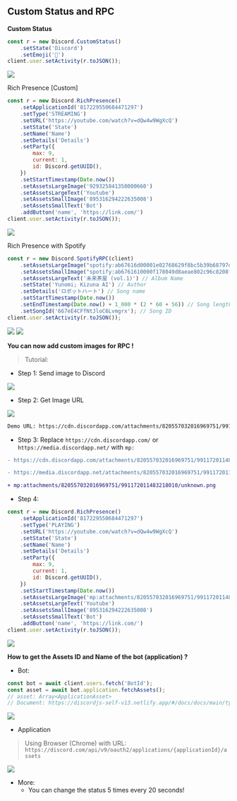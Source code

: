## Custom Status and RPC

<strong>Custom Status</strong>

```js
const r = new Discord.CustomStatus()
	.setState('Discord')
	.setEmoji('💬')
client.user.setActivity(r.toJSON());
```

<img src='https://cdn.discordapp.com/attachments/820557032016969751/994318117243203758/unknown.png'>

Rich Presence [Custom]
```js
const r = new Discord.RichPresence()
	.setApplicationId('817229550684471297')
	.setType('STREAMING')
	.setURL('https://youtube.com/watch?v=dQw4w9WgXcQ')
	.setState('State')
	.setName('Name')
	.setDetails('Details')
	.setParty({
		max: 9,
		current: 1,
		id: Discord.getUUID(),
	})
	.setStartTimestamp(Date.now())
	.setAssetsLargeImage('929325841350000660')
	.setAssetsLargeText('Youtube')
	.setAssetsSmallImage('895316294222635008')
	.setAssetsSmallText('Bot')
	.addButton('name', 'https://link.com/')
client.user.setActivity(r.toJSON());
```
<img src='https://cdn.discordapp.com/attachments/820557032016969751/994300662378676264/unknown.png'>

Rich Presence with Spotify
```js
const r = new Discord.SpotifyRPC(client)
	.setAssetsLargeImage("spotify:ab67616d00001e02768629f8bc5b39b68797d1bb") // Image ID
	.setAssetsSmallImage("spotify:ab6761610000f178049d8aeae802c96c8208f3b7") // Image ID
	.setAssetsLargeText('未来茶屋 (vol.1)') // Album Name
	.setState('Yunomi; Kizuna AI') // Author
	.setDetails('ロボットハート') // Song name
	.setStartTimestamp(Date.now())
	.setEndTimestamp(Date.now() + 1_000 * (2 * 60 + 56)) // Song length = 2m56s
	.setSongId('667eE4CFfNtJloC6Lvmgrx'); // Song ID
client.user.setActivity(r.toJSON());
```
<img src='https://cdn.discordapp.com/attachments/820557032016969751/994512257914515456/unknown.png'>
<img src='https://cdn.discordapp.com/attachments/820557032016969751/994512258128420944/unknown.png'>


<strong>You can now add custom images for RPC !</strong>

> Tutorial:

+ Step 1: Send image to Discord

<img src='https://cdn.discordapp.com/attachments/820557032016969751/995297572732284968/unknown.png'>

+ Step 2: Get Image URL

<img src='https://cdn.discordapp.com/attachments/820557032016969751/995298082474426418/unknown.png'>

```sh
Demo URL: https://cdn.discordapp.com/attachments/820557032016969751/991172011483218010/unknown.png
```

+ Step 3: Replace `https://cdn.discordapp.com/` or `https://media.discordapp.net/` with `mp:`

```diff
- https://cdn.discordapp.com/attachments/820557032016969751/991172011483218010/unknown.png

- https://media.discordapp.net/attachments/820557032016969751/991172011483218010/unknown.png

+ mp:attachments/820557032016969751/991172011483218010/unknown.png

```

+ Step 4:

```js
const r = new Discord.RichPresence()
	.setApplicationId('817229550684471297')
	.setType('PLAYING')
	.setURL('https://youtube.com/watch?v=dQw4w9WgXcQ')
	.setState('State')
	.setName('Name')
	.setDetails('Details')
	.setParty({
		max: 9,
		current: 1,
		id: Discord.getUUID(),
	})
	.setStartTimestamp(Date.now())
	.setAssetsLargeImage('mp:attachments/820557032016969751/991172011483218010/unknown.png')
	.setAssetsLargeText('Youtube')
	.setAssetsSmallImage('895316294222635008')
	.setAssetsSmallText('Bot')
	.addButton('name', 'https://link.com/')
client.user.setActivity(r.toJSON());
```

<img src='https://cdn.discordapp.com/attachments/820557032016969751/995301015257616414/unknown.png'>

<strong>How to get the Assets ID and Name of the bot (application) ?</strong>

- Bot:
```js
const bot = await client.users.fetch('BotId');
const asset = await bot.application.fetchAssets();
// asset: Array<ApplicationAsset>
// Document: https://discordjs-self-v13.netlify.app/#/docs/docs/main/typedef/ApplicationAsset
```
<img src='https://cdn.discordapp.com/attachments/820557032016969751/995307830028550204/unknown.png'>

- Application
> Using Browser (Chrome) with URL: `https://discord.com/api/v9/oauth2/applications/{applicationId}/assets`
<img src='https://cdn.discordapp.com/attachments/820557032016969751/995307606115618926/unknown.png'>

- More: 
  - You can change the status 5 times every 20 seconds!
